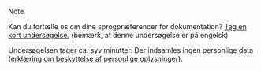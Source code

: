 > [!NOTE]
>Kan du fortælle os om dine sprogpræferencer for dokumentation? [Tag en kort undersøgelse.](https://aka.ms/BAG_Docs_Language_Survey) (bemærk, at denne undersøgelse er på engelsk)
>
>Undersøgelsen tager ca. syv minutter. Der indsamles ingen personlige data ([erklæring om beskyttelse af personlige oplysninger](https://go.microsoft.com/fwlink/?LinkId=521839)).
